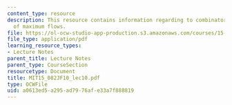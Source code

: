 ```yaml
---
content_type: resource
description: This resource contains information regarding to combinatorial applications
  of maximum flows.
file: https://ol-ocw-studio-app-production.s3.amazonaws.com/courses/15-082j-network-optimization-fall-2010/a0613ed5a295ad7976afe33a7f888819_MIT15_082JF10_lec10.pdf
file_type: application/pdf
learning_resource_types:
- Lecture Notes
parent_title: Lecture Notes
parent_type: CourseSection
resourcetype: Document
title: MIT15_082JF10_lec10.pdf
type: OCWFile
uid: a0613ed5-a295-ad79-76af-e33a7f888819
---
```

